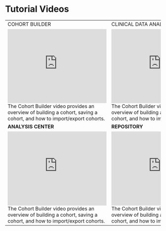 # Tutorial Videos

<table>
<tr><td>COHORT BUILDER</td> <td>CLINICAL DATA ANALYSIS</td></tr>
<tr>
<td><iframe width="320" height="240" src="https://www.youtube.com/embed/ucKM6JxzljM" frameborder="0" allow="autoplay; encrypted-media" allowfullscreen > </iframe>
<br>
The Cohort Builder video provides an overview of building a cohort, saving a cohort, and how to import/export cohorts.  
</td>

<td><iframe width="320" height="240" src="https://www.youtube.com/embed/tk1nEX2gnqk" frameborder="0" allow="autoplay; encrypted-media" allowfullscreen> </iframe>
<br>
The Cohort Builder video provides an overview of building a cohort, saving a cohort, and how to import/export cohorts.  
</td></tr>

<tr><td><b>ANALYSIS CENTER</b></td> <td><b>REPOSITORY</b></td></tr>

<tr>
<td><iframe width="320" height="240" src="https://www.youtube.com/embed/P9ateg9ZUEs" frameborder="0" allow="autoplay; encrypted-media" allowfullscreen > </iframe>
<br>
The Cohort Builder video provides an overview of building a cohort, saving a cohort, and how to import/export cohorts.  
</td>

<td><iframe width="320" height="240" src="https://www.youtube.com/embed/3TLkqQbuZ6Y" frameborder="0" allow="autoplay; encrypted-media" allowfullscreen> </iframe>
<br>
The Cohort Builder video provides an overview of building a cohort, saving a cohort, and how to import/export cohorts.  
</td></tr>

</table>
